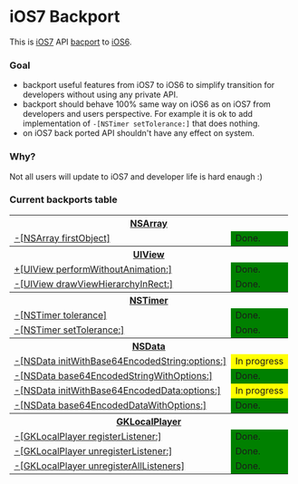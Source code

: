 iOS7 Backport
=============

This is [iOS7](http://www.apple.com/ios/ios7/) API [bacport](http://en.wikipedia.org/wiki/Backporting) to [iOS6](http://www.apple.com/ios/ios6/).

### Goal
* backport useful features from iOS7 to iOS6 to simplify transition for developers without using any private API.
* backport should behave 100% same way on iOS6 as on iOS7 from developers and users perspective.  For example it is ok to add implementation of `-[NSTimer setTolerance:]` that does nothing.
* on iOS7 back ported API shouldn't have any effect on system.

### Why?
Not all users will update to iOS7 and developer life is hard enaugh :)

### Current backports table
<table>

  <tr>
    <th colspan="2"><a href="https://developer.apple.com/library/ios/#documentation/Cocoa/Reference/Foundation/Classes/NSArray_Class/NSArray.html">NSArray</a></th>
  </tr>
  <tr>
    <td><a href="">-[NSArray firstObject]</a></td>
    <td style="background-color: green;">Done.</td>
  </tr>
  
  <tr>
    <th colspan="2"><a href="https://developer.apple.com/library/ios/#documentation/UIKit/Reference/UIView_Class/UIView/UIView.html">UIView</a></th>
  </tr>
  <tr>
    <td><a href="">+[UIView performWithoutAnimation:]</a></td>
    <td style="background-color: green;">Done.</td>
  </tr>
  <tr>
    <td><a href="">-[UIView drawViewHierarchyInRect:]</a></td>
    <td style="background-color: green;">Done.</td>
  </tr>
  
  <tr>
    <th colspan="2"><a href="https://developer.apple.com/library/ios/#documentation/Cocoa/Reference/Foundation/Classes/NSTimer_Class/Reference/NSTimer.html">NSTimer</a></th>
  </tr>
  <tr>
    <td><a href="">-[NSTimer tolerance]</a></td>
    <td style="background-color: green;">Done.</td>
  </tr>
  <tr>
    <td><a href="">-[NSTimer setTolerance:]</a></td>
    <td style="background-color: green;">Done.</td>
  </tr>

  <tr>
    <th colspan="2"><a href="https://developer.apple.com/library/ios/#documentation/Cocoa/Reference/Foundation/Classes/NSData_Class/Reference/Reference.html">NSData</a></th>
  </tr>
  <tr>
    <td><a href="">-[NSData initWithBase64EncodedString:options:]</a></td>
    <td style="background-color: yellow;">In progress</td>
  </tr>
  <tr>
    <td><a href="">-[NSData base64EncodedStringWithOptions:]</a></td>
    <td style="background-color: green;">Done.</td>
  </tr>
  <tr>
    <td><a href="">-[NSData initWithBase64EncodedData:options:]</a></td>
    <td style="background-color: yellow;">In progress</td>
  </tr>
  <tr>
    <td><a href="">-[NSData base64EncodedDataWithOptions:]</a></td>
    <td style="background-color: green;">Done.</td>
  </tr>

  <tr>
    <th colspan="2"><a href="https://developer.apple.com/library/ios/#documentation/GameKit/Reference/GKLocalPlayer_Ref/Reference/Reference.html">GKLocalPlayer</a></th>
  </tr>
  <tr>
    <td><a href="">-[GKLocalPlayer registerListener:]</a></td>
    <td style="background-color: green;">Done.</td>
  </tr>
  <tr>
    <td><a href="">-[GKLocalPlayer unregisterListener:]</a></td>
    <td style="background-color: green;">Done.</td>
  </tr>
  <tr>
    <td><a href="">-[GKLocalPlayer unregisterAllListeners]</a></td>
    <td style="background-color: green;">Done.</td>
  </tr>

</table>